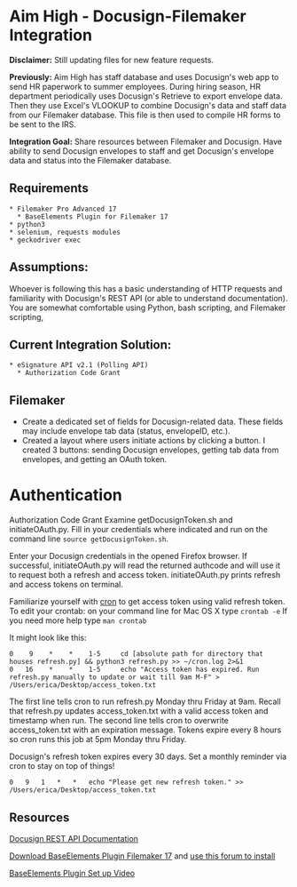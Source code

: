# Aim High - Docusign-Filemaker Integration

**Disclaimer:** Still updating files for new feature requests.

**Previously:** Aim High has staff database and uses Docusign's web app to send HR paperwork to summer employees. During hiring season, HR department periodically uses Docusign's Retrieve to export envelope data. Then they use Excel's VLOOKUP to combine Docusign's data and staff data from our Filemaker database. This file is then used to compile HR forms to be sent to the IRS.

**Integration Goal:** Share resources between Filemaker and Docusign. Have ability to send Docusign envelopes to staff and get Docusign's envelope data and status into the Filemaker database. 

## Requirements
	* Filemaker Pro Advanced 17
	  * BaseElements Plugin for Filemaker 17
	* python3
	* selenium, requests modules
	* geckodriver exec

## Assumptions:
Whoever is following this has a basic understanding of HTTP requests and familiarity with Docusign's REST API (or able to understand documentation). You are somewhat comfortable using Python, bash scripting, and Filemaker scripting, 

## Current Integration Solution:
	* eSignature API v2.1 (Polling API)
	  * Authorization Code Grant
	
## Filemaker
* Create a dedicated set of fields for Docusign-related data. These fields may include envelope tab data (status, envelopeID, etc.).
* Created a layout where users initiate actions by clicking a button. I created 3 buttons: sending Docusign envelopes, getting tab data from envelopes, and getting an OAuth token.


# Authentication
Authorization Code Grant
Examine getDocusignToken.sh and initiateOAuth.py. Fill in your credentials where indicated and run on the command line ```source getDocusignToken.sh```.

Enter your Docusign credentials in the opened Firefox browser. If successful, initiateOAuth.py will read the returned authcode and will use it to request both a refresh and access token.
initiateOAuth.py prints refresh and access tokens on terminal.


Familiarize yourself with [cron](https://crontab.guru/) to get access token using valid refresh token.
To edit your crontab: on your command line for Mac OS X type 
```crontab -e```
If you need more help type ```man crontab```

It might look like this:
```
0    9    *    *    1-5     cd [absolute path for directory that houses refresh.py] && python3 refresh.py >> ~/cron.log 2>&1
0   16    *    *    1-5     echo "Access token has expired. Run refresh.py manually to update or wait till 9am M-F" > /Users/erica/Desktop/access_token.txt
```
The first line tells cron to run refresh.py Monday thru Friday at 9am. Recall that refresh.py updates access_token.txt with a valid access token and timestamp when run.
The second line tells cron to overwrite access_token.txt with an expiration message. Tokens expire every 8 hours so cron runs this job at 5pm Monday thru Friday.

Docusign's refresh token expires every 30 days. Set a monthly reminder via cron to stay on top of things!
```
0	9	1	*	*	echo "Please get new refresh token." >> /Users/erica/Desktop/access_token.txt
```

## Resources
[Docusign REST API Documentation](https://developers.docusign.com/esign-rest-api)

[Download BaseElements Plugin Filemaker 17](https://baseelementsplugin.zendesk.com/hc/en-us/articles/115002990887-BaseElements-Plugin) and [use this forum to install](https://community.filemaker.com/thread/186607)

[BaseElements Plugin Set up Video](https://community.filemaker.com/external-link.jspa?url=https%3A%2F%2Fwww.filemakermagazine.com%2Fvideos%2Ffilemaker-rest-using-baseelements-plugin)

